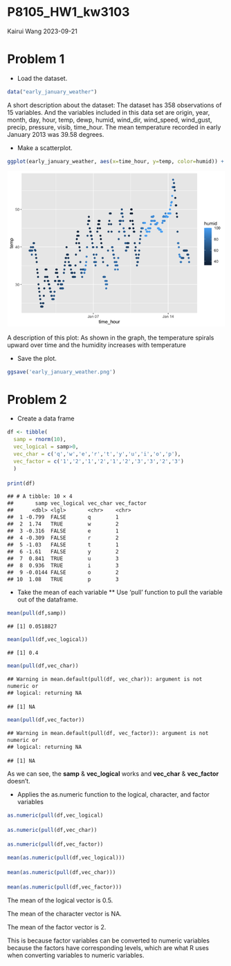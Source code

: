 P8105_HW1_kw3103
================
Kairui Wang
2023-09-21

# Problem 1

- Load the dataset.

``` r
data("early_january_weather")
```

A short description about the dataset: The dataset has 358 observations
of 15 variables. And the variables included in this data set are origin,
year, month, day, hour, temp, dewp, humid, wind_dir, wind_speed,
wind_gust, precip, pressure, visib, time_hour. The mean temperature
recorded in early January 2013 was 39.58 degrees.

- Make a scatterplot.

``` r
ggplot(early_january_weather, aes(x=time_hour, y=temp, color=humid)) + geom_point()
```

![](P8105_HW1_kw3103_files/figure-gfm/unnamed-chunk-3-1.png)<!-- -->

A description of this plot: As shown in the graph, the temperature
spirals upward over time and the humidity increases with temperature

- Save the plot.

``` r
ggsave('early_january_weather.png')
```

# Problem 2

- Create a data frame

``` r
df <- tibble(
  samp = rnorm(10),
  vec_logical = samp>0,
  vec_char = c('q','w','e','r','t','y','u','i','o','p'),
  vec_factor = c('1','2','1','2','1','2','3','3','2','3')
  )

print(df)
```

    ## # A tibble: 10 × 4
    ##       samp vec_logical vec_char vec_factor
    ##      <dbl> <lgl>       <chr>    <chr>     
    ##  1 -0.799  FALSE       q        1         
    ##  2  1.74   TRUE        w        2         
    ##  3 -0.316  FALSE       e        1         
    ##  4 -0.309  FALSE       r        2         
    ##  5 -1.03   FALSE       t        1         
    ##  6 -1.61   FALSE       y        2         
    ##  7  0.841  TRUE        u        3         
    ##  8  0.936  TRUE        i        3         
    ##  9 -0.0144 FALSE       o        2         
    ## 10  1.08   TRUE        p        3

- Take the mean of each variable \*\* Use ‘pull’ function to pull the
  variable out of the dataframe.

``` r
mean(pull(df,samp))
```

    ## [1] 0.0518827

``` r
mean(pull(df,vec_logical))
```

    ## [1] 0.4

``` r
mean(pull(df,vec_char))
```

    ## Warning in mean.default(pull(df, vec_char)): argument is not numeric or
    ## logical: returning NA

    ## [1] NA

``` r
mean(pull(df,vec_factor))
```

    ## Warning in mean.default(pull(df, vec_factor)): argument is not numeric or
    ## logical: returning NA

    ## [1] NA

As we can see, the **samp** & **vec_logical** works and **vec_char** &
**vec_factor** doesn’t.

- Applies the as.numeric function to the logical, character, and factor
  variables

``` r
as.numeric(pull(df,vec_logical)
           
as.numeric(pull(df,vec_char))

as.numeric(pull(df,vec_factor))
```

``` r
mean(as.numeric(pull(df,vec_logical)))

mean(as.numeric(pull(df,vec_char)))

mean(as.numeric(pull(df,vec_factor)))
```

The mean of the logical vector is 0.5.

The mean of the character vector is NA.

The mean of the factor vector is 2.

This is because factor variables can be converted to numeric variables
because the factors have corresponding levels, which are what R uses
when converting variables to numeric variables.
